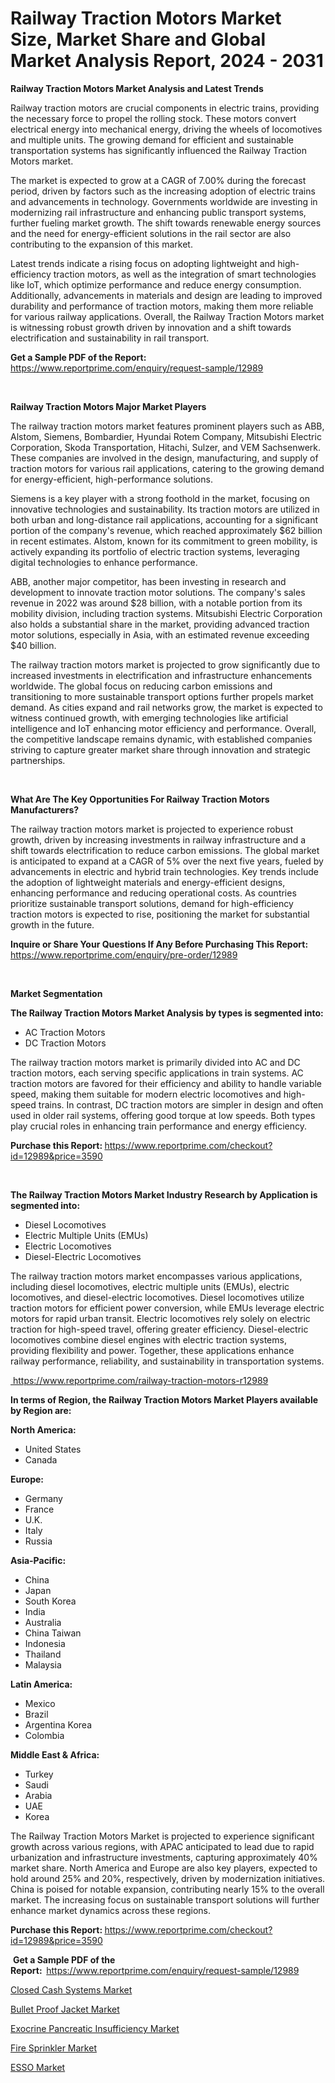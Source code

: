 <p><h1>Railway Traction Motors Market Size, Market Share and Global Market Analysis Report, 2024 - 2031</h1></p><p><strong>Railway Traction Motors Market Analysis and Latest Trends</strong></p>
<p><p>Railway traction motors are crucial components in electric trains, providing the necessary force to propel the rolling stock. These motors convert electrical energy into mechanical energy, driving the wheels of locomotives and multiple units. The growing demand for efficient and sustainable transportation systems has significantly influenced the Railway Traction Motors market.</p><p>The market is expected to grow at a CAGR of 7.00% during the forecast period, driven by factors such as the increasing adoption of electric trains and advancements in technology. Governments worldwide are investing in modernizing rail infrastructure and enhancing public transport systems, further fueling market growth. The shift towards renewable energy sources and the need for energy-efficient solutions in the rail sector are also contributing to the expansion of this market.</p><p>Latest trends indicate a rising focus on adopting lightweight and high-efficiency traction motors, as well as the integration of smart technologies like IoT, which optimize performance and reduce energy consumption. Additionally, advancements in materials and design are leading to improved durability and performance of traction motors, making them more reliable for various railway applications. Overall, the Railway Traction Motors market is witnessing robust growth driven by innovation and a shift towards electrification and sustainability in rail transport.</p></p>
<p><strong>Get a Sample PDF of the Report:&nbsp;</strong> <a href="https://www.reportprime.com/enquiry/request-sample/12989?utm_campaign=24&utm_medium=2&utm_source=Github&utm_content=ia&utm_term=25112024&utm_id=railway-traction-motors">https://www.reportprime.com/enquiry/request-sample/12989</a></p>
<p>&nbsp;</p>
<p><strong>Railway Traction Motors Major Market Players</strong></p>
<p><p>The railway traction motors market features prominent players such as ABB, Alstom, Siemens, Bombardier, Hyundai Rotem Company, Mitsubishi Electric Corporation, Skoda Transportation, Hitachi, Sulzer, and VEM Sachsenwerk. These companies are involved in the design, manufacturing, and supply of traction motors for various rail applications, catering to the growing demand for energy-efficient, high-performance solutions.</p><p>Siemens is a key player with a strong foothold in the market, focusing on innovative technologies and sustainability. Its traction motors are utilized in both urban and long-distance rail applications, accounting for a significant portion of the company's revenue, which reached approximately $62 billion in recent estimates. Alstom, known for its commitment to green mobility, is actively expanding its portfolio of electric traction systems, leveraging digital technologies to enhance performance. </p><p>ABB, another major competitor, has been investing in research and development to innovate traction motor solutions. The company's sales revenue in 2022 was around $28 billion, with a notable portion from its mobility division, including traction systems. Mitsubishi Electric Corporation also holds a substantial share in the market, providing advanced traction motor solutions, especially in Asia, with an estimated revenue exceeding $40 billion.</p><p>The railway traction motors market is projected to grow significantly due to increased investments in electrification and infrastructure enhancements worldwide. The global focus on reducing carbon emissions and transitioning to more sustainable transport options further propels market demand. As cities expand and rail networks grow, the market is expected to witness continued growth, with emerging technologies like artificial intelligence and IoT enhancing motor efficiency and performance. Overall, the competitive landscape remains dynamic, with established companies striving to capture greater market share through innovation and strategic partnerships.</p></p>
<p>&nbsp;</p>
<p><strong>What Are The Key Opportunities For Railway Traction Motors Manufacturers?</strong></p>
<p><p>The railway traction motors market is projected to experience robust growth, driven by increasing investments in railway infrastructure and a shift towards electrification to reduce carbon emissions. The global market is anticipated to expand at a CAGR of 5% over the next five years, fueled by advancements in electric and hybrid train technologies. Key trends include the adoption of lightweight materials and energy-efficient designs, enhancing performance and reducing operational costs. As countries prioritize sustainable transport solutions, demand for high-efficiency traction motors is expected to rise, positioning the market for substantial growth in the future.</p></p>
<p><strong>Inquire or Share Your Questions If Any Before Purchasing This Report:</strong> <a href="https://www.reportprime.com/enquiry/pre-order/12989?utm_campaign=24&utm_medium=2&utm_source=Github&utm_content=ia&utm_term=25112024&utm_id=railway-traction-motors">https://www.reportprime.com/enquiry/pre-order/12989</a></p>
<p>&nbsp;</p>
<p><strong>Market Segmentation</strong></p>
<p><strong>The Railway Traction Motors Market Analysis by types is segmented into:</strong></p>
<p><ul><li>AC Traction Motors</li><li>DC Traction Motors</li></ul></p>
<p><p>The railway traction motors market is primarily divided into AC and DC traction motors, each serving specific applications in train systems. AC traction motors are favored for their efficiency and ability to handle variable speed, making them suitable for modern electric locomotives and high-speed trains. In contrast, DC traction motors are simpler in design and often used in older rail systems, offering good torque at low speeds. Both types play crucial roles in enhancing train performance and energy efficiency.</p></p>
<p><strong>Purchase this Report:&nbsp;</strong><a href="https://www.reportprime.com/checkout?id=12989&price=3590&utm_campaign=24&utm_medium=2&utm_source=Github&utm_content=ia&utm_term=25112024&utm_id=railway-traction-motors">https://www.reportprime.com/checkout?id=12989&price=3590</a></p>
<p>&nbsp;</p>
<p><strong>The Railway Traction Motors Market Industry Research by Application is segmented into:</strong></p>
<p><ul><li>Diesel Locomotives</li><li>Electric Multiple Units (EMUs)</li><li>Electric Locomotives</li><li>Diesel-Electric Locomotives</li></ul></p>
<p><p>The railway traction motors market encompasses various applications, including diesel locomotives, electric multiple units (EMUs), electric locomotives, and diesel-electric locomotives. Diesel locomotives utilize traction motors for efficient power conversion, while EMUs leverage electric motors for rapid urban transit. Electric locomotives rely solely on electric traction for high-speed travel, offering greater efficiency. Diesel-electric locomotives combine diesel engines with electric traction systems, providing flexibility and power. Together, these applications enhance railway performance, reliability, and sustainability in transportation systems.</p></p>
<p><a href="https://www.reportprime.com/railway-traction-motors-r12989?utm_campaign=24&utm_medium=2&utm_source=Github&utm_content=ia&utm_term=25112024&utm_id=railway-traction-motors">&nbsp;https://www.reportprime.com/railway-traction-motors-r12989</a></p>
<p><strong>In terms of Region, the Railway Traction Motors Market Players available by Region are:</strong></p>
<p>
    <p> <strong> North America: </strong>
        <ul>
            <li>United States</li>
            <li>Canada</li>
        </ul>
        </p> 
    <p> <strong> Europe: </strong>
        <ul>
            <li>Germany</li>
            <li>France</li>
            <li>U.K.</li>
            <li>Italy</li>
            <li>Russia</li>
        </ul>
        </p> 
    <p> <strong> Asia-Pacific: </strong>
        <ul>
            <li>China</li>
            <li>Japan</li>
            <li>South Korea</li>
            <li>India</li>
            <li>Australia</li>
            <li>China Taiwan</li>
            <li>Indonesia</li>
            <li>Thailand</li>
            <li>Malaysia</li>
        </ul>
        </p> 
    <p> <strong> Latin America: </strong>
        <ul>
            <li>Mexico</li>
            <li>Brazil</li>
            <li>Argentina Korea</li>
            <li>Colombia</li>
        </ul>
        </p> 
    <p> <strong> Middle East & Africa: </strong>
        <ul>
            <li>Turkey</li>
            <li>Saudi</li>
            <li>Arabia</li>
            <li>UAE</li>
            <li>Korea</li>
        </ul>
    </p>
    </p>
<p><p>The Railway Traction Motors Market is projected to experience significant growth across various regions, with APAC anticipated to lead due to rapid urbanization and infrastructure investments, capturing approximately 40% market share. North America and Europe are also key players, expected to hold around 25% and 20%, respectively, driven by modernization initiatives. China is poised for notable expansion, contributing nearly 15% to the overall market. The increasing focus on sustainable transport solutions will further enhance market dynamics across these regions.</p></p>
<p><strong>Purchase this Report: </strong><a href="https://www.reportprime.com/checkout?id=12989&price=3590&utm_campaign=24&utm_medium=2&utm_source=Github&utm_content=ia&utm_term=25112024&utm_id=railway-traction-motors">https://www.reportprime.com/checkout?id=12989&price=3590</a></p>
<p>&nbsp;<strong>Get a Sample PDF of the Report:&nbsp;&nbsp;</strong><a href="https://www.reportprime.com/enquiry/request-sample/12989?utm_campaign=24&utm_medium=2&utm_source=Github&utm_content=ia&utm_term=25112024&utm_id=railway-traction-motors">https://www.reportprime.com/enquiry/request-sample/12989</a></p>
<p><strong></strong></p>
<p><p><a href="https://issuu.com/reportprime-2/docs/closed-cash-systems-market-size-203_95ea8ed1a3e4c2?utm_campaign=24&utm_medium=2&utm_source=Github&utm_content=ia&utm_term=25112024&utm_id=railway-traction-motors">Closed Cash Systems Market</a></p><p><a href="https://github.com/elizabethdagraca/Market-Research-Report-List-5/blob/main/bullet-proof-jacket-market.md?utm_campaign=24&utm_medium=2&utm_source=Github&utm_content=ia&utm_term=25112024&utm_id=railway-traction-motors">Bullet Proof Jacket Market</a></p><p><a href="https://www.linkedin.com/pulse/exocrine-pancreatic-insufficiency-market-evolution-regional-qxhtc?utm_campaign=24&utm_medium=2&utm_source=Github&utm_content=ia&utm_term=25112024&utm_id=railway-traction-motors">Exocrine Pancreatic Insufficiency Market</a></p><p><a href="https://github.com/santosh758595/Market-Research-Report-List-6/blob/main/fire-sprinkler-market.md?utm_campaign=24&utm_medium=2&utm_source=Github&utm_content=ia&utm_term=25112024&utm_id=railway-traction-motors">Fire Sprinkler Market</a></p><p><a href="https://www.linkedin.com/pulse/esso-market-report-driving-growth-industry-analysis-smzyc?utm_campaign=24&utm_medium=2&utm_source=Github&utm_content=ia&utm_term=25112024&utm_id=railway-traction-motors">ESSO Market</a></p></p>